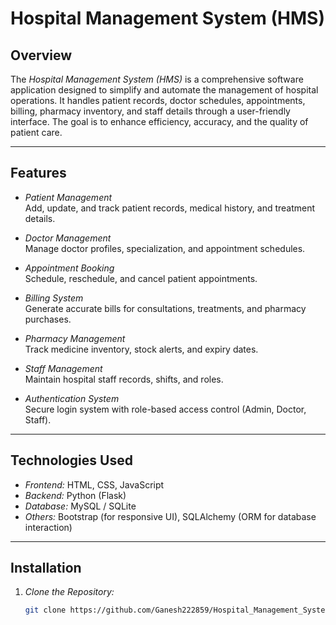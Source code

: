 # Hospital Management System (HMS)

## Overview

The *Hospital Management System (HMS)* is a comprehensive software application designed to simplify and automate the management of hospital operations. It handles patient records, doctor schedules, appointments, billing, pharmacy inventory, and staff details through a user-friendly interface. The goal is to enhance efficiency, accuracy, and the quality of patient care.

---

## Features

- *Patient Management*  
  Add, update, and track patient records, medical history, and treatment details.

- *Doctor Management*  
  Manage doctor profiles, specialization, and appointment schedules.

- *Appointment Booking*  
  Schedule, reschedule, and cancel patient appointments.

- *Billing System*  
  Generate accurate bills for consultations, treatments, and pharmacy purchases.

- *Pharmacy Management*  
  Track medicine inventory, stock alerts, and expiry dates.

- *Staff Management*  
  Maintain hospital staff records, shifts, and roles.

- *Authentication System*  
  Secure login system with role-based access control (Admin, Doctor, Staff).

---

## Technologies Used

- *Frontend:* HTML, CSS, JavaScript  
- *Backend:* Python (Flask)  
- *Database:* MySQL / SQLite  
- *Others:* Bootstrap (for responsive UI), SQLAlchemy (ORM for database interaction)

---

## Installation

1. *Clone the Repository:*
   ```bash
   git clone https://github.com/Ganesh222859/Hospital_Management_System.git
